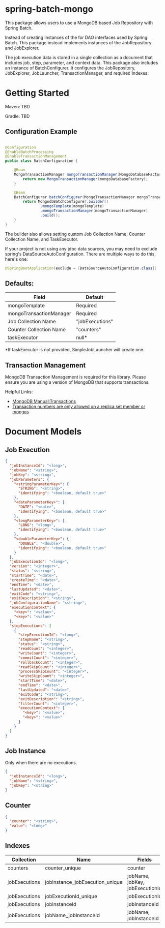# spring-batch-mongo

This package allows users to use a MongoDB based Job Repository with Spring Batch.

Instead of creating instances of the for DAO interfaces used by Spring Batch. This package instead implements instances
of the JobRepository and JobExplorer.

The job execution data is stored in a single collection as a document that includes job, step, parameter, and context
data. This package also includes an instance of BatchConfigurer. It configures the JobRepository, JobExplorer,
JobLauncher, TransactionManager, and required Indexes.

# Getting Started

Maven: TBD

Gradle: TBD

## Configuration Example

```java

@Configuration
@EnableBatchProcessing
@EnableTransactionManagement
public class BatchConfiguration {

    @Bean
    MongoTransactionManager mongoTransactionManager(MongoDatabaseFactory mongoDatabaseFactory) {
        return new MongoTransactionManager(mongoDatabaseFactory);
    }

    @Bean
    BatchConfigurer batchConfigurer(MongoTransactionManager mongoTransactionManager, MongoTemplate mongoTemplate) {
        return MongodbBatchConfigurer.builder()
                .mongoTemplate(mongoTemplate)
                .mongoTransactionManager(mongoTransactionManager)
                .build();
    }
}
```

The builder also allows setting custom Job Collection Name, Counter Collection Name, and TaskExecutor.

If your project is not using any jdbc data sources, you may need to exclude spring's DataSourceAutoConfiguration. There
are multiple ways to do this, here's one:

```java
@SpringBootApplication(exclude = {DataSourceAutoConfiguration.class})
```

## Defaults:

| Field                   | Default         |
|-------------------------|-----------------|
| mongoTemplate           | Required        |
| mongoTransactionManager | Required        |
| Job Collection Name     | "jobExecutions" |
| Counter Collection Name | "counters"      |
| taskExecutor            | null*           |

*If taskExecutor is not provided, SimpleJobLauncher will create one.

## Transaction Management

MongoDB Transaction Management is required for this library. Please ensure you are using a version of MongoDB that
supports transactions.

Helpful Links:

* [MongoDB Manual:Transactions](https://docs.mongodb.com/manual/core/transactions/)
* [Transaction numbers are only allowed on a replica set member or mongos](https://stackoverflow.com/questions/51461952/mongodb-v4-0-transaction-mongoerror-transaction-numbers-are-only-allowed-on-a)

# Document Models

## Job Execution

```json
{
  "jobInstanceId": "<long>",
  "jobName": "<string>",
  "jobKey": "<string>",
  "jobParameters": {
    "<stringParameterKey>": {
      "STRING": "<string>",
      "identifying": "<boolean, default true>"
    },
    "<dateParameterKey>": {
      "DATE": "<date>",
      "identifying": "<boolean, default true>"
    },
    "<longParameterKey>": {
      "LONG": "<long>",
      "identifying": "<boolean, default true>"
    },
    "<doubleParameterKey>": {
      "DOUBLE": "<double>",
      "identifying": "<boolean, default true>"
    }
  },
  "jobExecutionId": "<long>",
  "version": "<integer>",
  "status": "<string>",
  "startTime": "<date>",
  "createTime": "<date>",
  "endTime": "<date>",
  "lastUpdated": "<date>",
  "exitCode": "<string>",
  "exitDescription": "<string>",
  "jobConfigurationName": "<string>",
  "executionContext": {
    "<key>": "<value>",
    "<key>": "<value>"
  },
  "stepExecutions": [
    {
      "stepExecutionId": "<long>",
      "stepName": "<string>",
      "status": "<string>",
      "readCount": "<integer>",
      "writeCount": "<integer>",
      "commitCount": "<integer>",
      "rollbackCount": "<integer>",
      "readSkipCount": "<integer>",
      "processSkipCount": "<integer>",
      "writeSkipCount": "<integer>",
      "startTime": "<date>",
      "endTime": "<date>",
      "lastUpdated": "<date>",
      "exitCode": "<string>",
      "exitDescription": "<string>",
      "filterCount": "<integer>",
      "executionContext": {
        "<key>": "<value>",
        "<key>": "<value>"
      }
    }
  ]
}
```

## Job Instance

Only when there are no executions.

```json
{
  "jobInstanceId": "<long>",
  "jobName": "<string>",
  "jobKey": "<string>"
}
```

## Counter

```json
{
  "counter": "<string>",
  "value": "<long>"
}
```

## Indexes

| Collection    | Name                            | Fields                          | Properties |
|---------------|---------------------------------|---------------------------------|------------|
| counters      | counter_unique                  | counter                         | unique     |
| jobExecutions | jobInstance_jobExecution_unique | jobName, jobKey, jobExecutionId | unique     |
| jobExecutions | jobExecutionId_unique           | jobExecutionId                  | unique     |
| jobExecutions | jobInstanceId                   | jobInstanceId                   |            |
| jobExecutions | jobName_jobInstanceId           | jobName, jobInstanceId          |            |